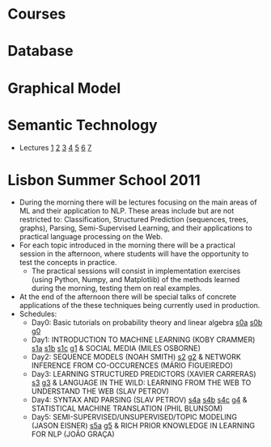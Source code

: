 # Courses

# Database



# Graphical Model

# Semantic Technology

- Lectures [1](y19/stfd/lectures/Lecture01.pdf) [2](y19/stfd/lectures/Lecture02.pdf) [3](y19/stfd/lectures/Lecture03.pdf) [4](y19/stfd/lectures/Lecture04.pdf) [5](y19/stfd/lectures/Lecture05.pdf) [6](y19/stfd/lectures/Lecture06.pdf) [7](y19/stfd/lectures/Lecture07.pdf)

# Lisbon Summer School 2011 

- During the morning there will be lectures focusing on the main areas of ML and their application to NLP. These areas include but are not restricted to: Classification, Structured Prediction (sequences, trees, graphs), Parsing, Semi-Supervised Learning, and their applications to practical language processing on the Web.
- For each topic introduced in the morning there will be a practical session in the afternoon, where students will have the opportunity to test the concepts in practice.
    - The practical sessions will consist in implementation exercises (using Python, Numpy, and Matplotlib) of the methods learned during the morning, testing them on real examples.
- At the end of the afternoon there will be special talks of concrete applications of the these techniques being currently used in production.
- Schedules:
    - Day0: Basic tutorials on probability theory and linear algebra [s0a](c11/nlpss/d1/python.pdf) [s0b](c11/nlpss/d1/mathintro.pdf) [g0](c11/nlpss/d1/guide_day0.pdf) 
    - Day1: INTRODUCTION TO MACHINE LEARNING (KOBY CRAMMER) [s1a](c11/nlpss/d1/s1decision.pdf) [s1b](c11/nlpss/d1/s2linear.pdf) [s1c](c11/nlpss/d1/s1online.pdf) [g1](c11/nlpss/d1/guide_day1.pdf) & SOCIAL MEDIA (MILES OSBORNE)
    - Day2: SEQUENCE MODELS (NOAH SMITH) [s2](c11/nlpss/d1/hmm.pdf) [g2](c11/nlpss/d1/guide_day2.pdf) & NETWORK INFERENCE FROM CO-OCCURENCES (MÁRIO FIGUEIREDO)
    - Day3: LEARNING STRUCTURED PREDICTORS (XAVIER CARRERAS) [s3](c11/nlpss/d3/lxmls2011.pdf) [g3](c11/nlpss/d1/guide_day3.pdf) & LANGUAGE IN THE WILD: LEARNING FROM THE WEB TO UNDERSTAND THE WEB (SLAV PETROV)
    - Day4: SYNTAX AND PARSING (SLAV PETROV) [s4a](c11/nlpss/d4/ParsingAndSyntax.pdf) [s4b](c11/nlpss/d4/Part1ConstituencyParsing.pdf) [s4c](c11/nlpss/d4/Part2DependencyParsing.pdf) [g4](c11/nlpss/d1/guide_day4.pdf)  & STATISTICAL MACHINE TRANSLATION (PHIL BLUNSOM)
    - Day5: SEMI-SUPERVISED/UNSUPERVISED/TOPIC MODELING (JASON EISNER) [s5a](c11/nlpss/d1/bayesGen.pdf) [g5](c11/nlpss/d1/guide_day5.pdf) & RICH PRIOR KNOWLEDGE IN LEARNING FOR NLP (JOÃO GRAÇA)  










